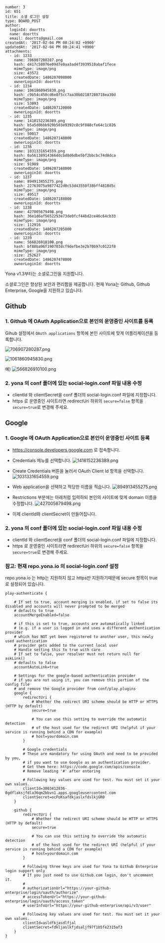```
number: 3
id: 651
title: 소셜 로그인 설정
type: BOARD_POST
author:
  loginId: doortts
  name: doortts
  email: doortts@gmail.com
createdAt: '2017-02-04 PM 08:24:02 +0900'
updatedAt: '2017-02-04 PM 08:24:41 +0900'
attachments:
  - id: 1233
    name: 706907280287.png
    hash: d417c58076e09d7e0aa3ad4f3939510abaf1fece
    mimeType: image/png
    size: 43572
    createdDate: 1486207098000
    ownerLoginId: doortts
  - id: 1234
    name: 1061860945830.png
    hash: c9b54c450cd6e8f5cc7aa30b02187280718ea30d
    mimeType: image/png
    size: 53093
    createdDate: 1486207120000
    ownerLoginId: doortts
  - id: 1235
    name: 1418152236389.png
    hash: b5a5d0bbb929b503e9392c8c9f088cfe64c1c826
    mimeType: image/png
    size: 50017
    createdDate: 1486207148000
    ownerLoginId: doortts
  - id: 1236
    name: 1031331654559.png
    hash: 0a56138914366ddcbd8d6dbe5bf2bbcbc74d8dca
    mimeType: image/png
    size: 91989
    createdDate: 1486207168000
    ownerLoginId: doortts
  - id: 1237
    name: 894913455275.png
    hash: 22763075a9877422d8c53d43550f38bff4818d5c
    mimeType: image/png
    size: 49517
    createdDate: 1486207188000
    ownerLoginId: doortts
  - id: 1238
    name: 427005679498.png
    hash: 36e1d6af5652253e73de0fcf44bd2ce46c64cb33
    mimeType: image/png
    size: 112916
    createdDate: 1486207205000
    ownerLoginId: doortts
  - id: 1239
    name: 566826910100.png
    hash: bf88ba96f190703dcf9defbe3e2b70b97c0122f8
    mimeType: image/png
    size: 252627
    createdDate: 1486207478000
    ownerLoginId: doortts
```
Yona v1.3부터는 소셜로그인을 지원합니다. 

소셜로그인은 향상된 보안과 편리함을 제공합니다. 현재 Yona는 Github, Github Enterprise, Google을 지원하고 있습니다.



Github
---

### 1. Github 에 OAuth Application으로 본인의 운영중인 사이트를 등록

Gihub 설정에서 `OAuth applications` 항목에 본인 사이트에 맞게 어플리케이션을 등록합니다.

![706907280287.png](/files/1233)

![1061860945830.png](/files/1234)


예)
![566826910100.png](/files/1239)


### 2. yona 의 conf 폴더에 있는 social-login.conf 파일 내용 수정

- clientId 와 clientSecret을 conf 폴더의 social-login.conf 파일에 지정합니다.
- https 로 운영중인 사이트라면 redirectUri 하위의 `secure=false` 항목을 `secure=true`로 변경해 주세요.


Google
---

### 1. Google 에 OAuth Application으로 본인이 운영중인 사이트 등록

- https://console.developers.google.com 로 접속합니다.
- Credentials 메뉴를 선택합니다.
![1418152236389.png](/files/1235)

- Create Credentials 버튼을 눌러서 OAuth Client Id 항목을 선택합니다.
![1031331654559.png](/files/1236)

- Web application을 선택하고 적당한 이름을 적습니다.
![894913455275.png](/files/1237)

- Restrictions 부분에는 아래처럼 입력하되 본인의 사이트에 맞게 domain 이름을 수정합니다.
![427005679498.png](/files/1238)

- 이제 clientId와 clientSecret이 만들어집니다.

### 2. yona 의 conf 폴더에 있는 social-login.conf 파일 내용 수정

- clientId 와 clientSecret을 conf 폴더의 social-login.conf 파일에 지정합니다.
- https 로 운영중인 사이트라면 redirectUri 하위의 `secure=false` 항목을 `secure=true`로 변경해 주세요.



### 참고: 현재 repo.yona.io 의 social-login.conf 설정

repo.yona.io 는 http는 지원하지 않고 https만 지원하기때문에 secure 항목이 true로 설정되어 있습니다.

```
play-authenticate {

    # If set to true, account merging is enabled, if set to false its disabled and accounts will never prompted to be merged
    # defaults to true
    accountMergeEnabled=false

    # if this is set to true, accounts are automatically linked
    # (e.g. if a user is logged in and uses a different authentication provider
    # which has NOT yet been registered to another user, this newly used authentication
    # provider gets added to the current local user
    # Handle setting this to true with care
    # If set to false, your resolver must not return null for askLink()
    # defaults to false
    accountAutoLink=true

    # Settings for the google-based authentication provider
    # if you are not using it, you can remove this portion of the config file
    # and remove the Google provider from conf/play.plugins
    google {
        redirectUri {
            # Whether the redirect URI scheme should be HTTP or HTTPS (HTTP by default)
            secure=true

            # You can use this setting to override the automatic detection
            # of the host used for the redirect URI (helpful if your service is running behind a CDN for example)
            # host=yourdomain.com
        }

        # Google credentials
        # These are mandatory for using OAuth and need to be provided by you,
        # if you want to use Google as an authentication provider.
        # Get them here: https://code.google.com/apis/console
        # Remove leading '#' after entering

        # Following key values are used for test. You must set it your own values.
        clientId=3003412836-8gdflaksjfdla36qm2bbvn1.apps.googleusercontent.com
        clientSecret=ocFoKsafdkjaslxfdslkjGRO
    }

    github {
        redirectUri {
            # Whether the redirect URI scheme should be HTTP or HTTPS (HTTP by default)
            secure=true

            # You can use this setting to override the automatic detection
            # of the host used for the redirect URI (helpful if your service is running behind a CDN for example)
            # host=yourdomain.com
        }

        # Following three keys are used for Yona to Github Enterprise login support only
        # If you just need to use Github.com login, don't uncomment it.
        #
        # authorizationUrl="https://your-github-enterprise/login/oauth/authorize"
        # accessTokenUrl="https://your-github-enterprise/login/oauth/access_token"
        # userInfoUrl="https://your-github-enterprise/api/v3/user"

        # Following key values are used for test. You must set it your own values.
        clientId=asldfkjasdlfjal
        clientSecret=fdkljaslkfjdsaljf97f1b5fe2315af3
    }
}
```